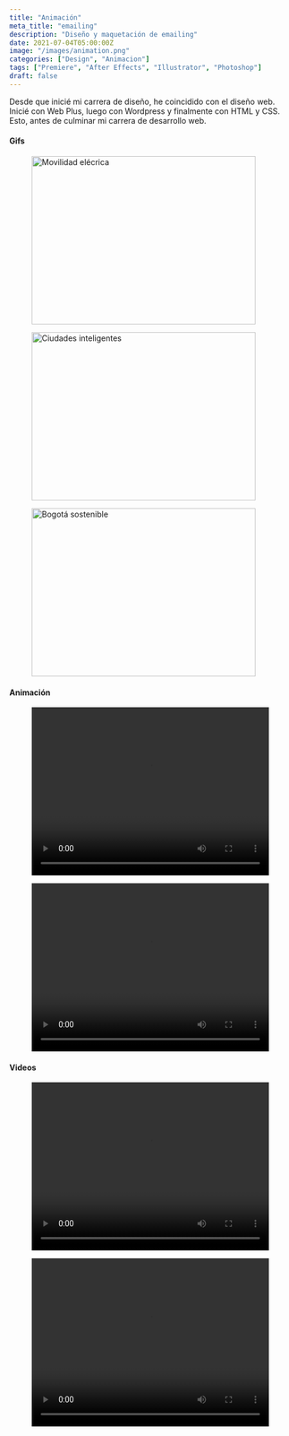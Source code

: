 ```yaml
---
title: "Animación"
meta_title: "emailing"
description: "Diseño y maquetación de emailing"
date: 2021-07-04T05:00:00Z
image: "/images/animation.png"
categories: ["Design", "Animacion"]
tags: ["Premiere", "After Effects", "Illustrator", "Photoshop"]
draft: false
---
```


Desde que inicié mi carrera de diseño, he coincidido con el diseño web. Inicié con Web Plus, luego con Wordpress y finalmente con HTML y CSS. Esto, antes de culminar mi carrera de desarrollo web.

#### Gifs


<div style={{ display: 'flex', marginBottom: '20px' }}>
  <div style={{ flex: 1, marginRight: '20px' }}>
    <figure>
      <img
        src="/images/mov.gif"
        alt="Movilidad elécrica"
        width="400"
        height="300"
        style={{ width: '100%', marginTop: '20px' }}
      />
    </figure>
  </div>

  <div style={{ flex: 1, marginRight: '20px' }}>
    <figure>
      <img
        src="/images/Smart-cities.gif"
        alt="Ciudades inteligentes"
        width="400"
        height="300"
        style={{ width: '100%', marginTop: '20px' }}
      />
    </figure>
  </div>

  <div style={{ flex: 1, marginRight: '20px' }}>
    <figure>
      <img
        src="/images/sostenible.gif"
        alt="Bogotá sostenible"
        width="400"
        height="300"
        style={{ width: '100%', marginTop: '20px' }}
      />
    </figure>
  </div>
</div>


#### Animación

<div style={{ display: 'flex', marginBottom: '20px' }}>
   <div style={{ display: 'flex', marginBottom: '20px' }}>
  <div style={{ flex: 1, marginRight: '20px' }}>
    <figure>
      <video
        controls
        width="100%"
        height="300"
        style={{ width: '100%', marginTop: '20px' }}
      >
        <source src="/videos/entre_los_ojos.mp4" type="video/mp4" />
      </video>
    </figure>
  </div>
</div>

   <div style={{ display: 'flex', marginBottom: '20px' }}>
  <div style={{ flex: 1, marginRight: '20px' }}>
    <figure>
      <video
        controls
        width="100%"
        height="300"
        style={{ width: '100%', marginTop: '20px' }}
      >
        <source src="/videos/arte_1.mp4" type="video/mp4" />
      </video>
    </figure>
  </div>

</div>
</div>

#### Videos

<div style={{ display: 'flex', marginBottom: '20px' }}>
   <div style={{ display: 'flex', marginBottom: '20px' }}>
  <div style={{ flex: 1, marginRight: '20px' }}>
    <figure>
      <video
        controls
        width="100%"
        height="300"
        style={{ width: '100%', marginTop: '20px' }}
      >
        <source src="/videos/deezer.mp4" type="video/mp4" />
      </video>
    </figure>
  </div>
</div>

   <div style={{ display: 'flex', marginBottom: '20px' }}>
  <div style={{ flex: 1, marginRight: '20px' }}>
    <figure>
      <video
        controls
        width="100%"
        height="300"
        style={{ width: '100%', marginTop: '20px' }}
      >
        <source src="/videos/Video-SOAT.mp4" type="video/mp4" />
      </video>
    </figure>
  </div>
</div>
</div>
